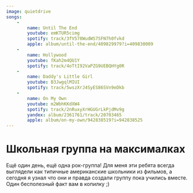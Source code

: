 ```yaml
---
image: quietdrive
songs:
    -
        name: Until The End
        youtube: emKTUR5cimg
        spotify: track/3fV578WudWS7SFN7h0fvkd
        apple: album/until-the-end/409829979?i=409830009
    -
        name: Hollywood
        youtube: fKah2m4QU1Y
        spotify: track/4oTtI92VaPZG9UEBQHYg0R
    -
        name: Daddy's Little Girl
        youtube: B3JwgqlMIUI
        spotify: track/5wszXrJ4SyES86SVn9eDkb
    -
        name: On My Own
        youtube: m2WbhKKdXW4
        spotify: track/2nRuxyXrHGUGrLkPjdMv9g
        yandex: album/2361761/track/20703465
        apple: album/on-my-own/942838519?i=942838525
---
```

# Школьная группа на максималках

Ещё один день, ещё одна рок-группа! Для меня эти ребята всегда выглядели как типичные американские школьники из фильмов,
а сегодня я узнал что они и правда создали группу пока учились вместе. Один бесполезный факт вам в копилку ;)
